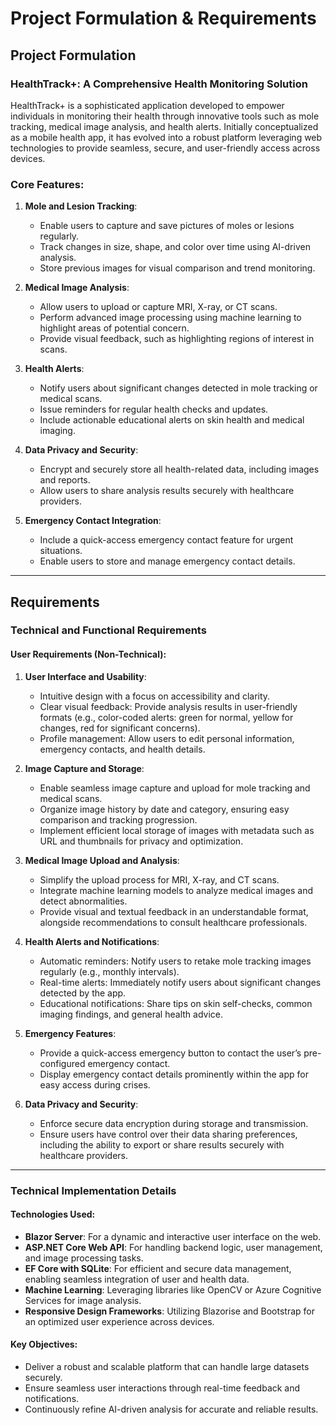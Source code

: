 # Project Formulation & Requirements

## Project Formulation

### HealthTrack+: A Comprehensive Health Monitoring Solution

HealthTrack+ is a sophisticated application developed to empower individuals in monitoring their health through innovative tools such as mole tracking, medical image analysis, and health alerts. Initially conceptualized as a mobile health app, it has evolved into a robust platform leveraging web technologies to provide seamless, secure, and user-friendly access across devices.

### Core Features:

1. **Mole and Lesion Tracking**:
   - Enable users to capture and save pictures of moles or lesions regularly.
   - Track changes in size, shape, and color over time using AI-driven analysis.
   - Store previous images for visual comparison and trend monitoring.

2. **Medical Image Analysis**:
   - Allow users to upload or capture MRI, X-ray, or CT scans.
   - Perform advanced image processing using machine learning to highlight areas of potential concern.
   - Provide visual feedback, such as highlighting regions of interest in scans.

3. **Health Alerts**:
   - Notify users about significant changes detected in mole tracking or medical scans.
   - Issue reminders for regular health checks and updates.
   - Include actionable educational alerts on skin health and medical imaging.

4. **Data Privacy and Security**:
   - Encrypt and securely store all health-related data, including images and reports.
   - Allow users to share analysis results securely with healthcare providers.

5. **Emergency Contact Integration**:
   - Include a quick-access emergency contact feature for urgent situations.
   - Enable users to store and manage emergency contact details.

---

## Requirements

### Technical and Functional Requirements

#### User Requirements (Non-Technical):

1. **User Interface and Usability**:
   - Intuitive design with a focus on accessibility and clarity.
   - Clear visual feedback: Provide analysis results in user-friendly formats (e.g., color-coded alerts: green for normal, yellow for changes, red for significant concerns).
   - Profile management: Allow users to edit personal information, emergency contacts, and health details.

2. **Image Capture and Storage**:
   - Enable seamless image capture and upload for mole tracking and medical scans.
   - Organize image history by date and category, ensuring easy comparison and tracking progression.
   - Implement efficient local storage of images with metadata such as URL and thumbnails for privacy and optimization.

3. **Medical Image Upload and Analysis**:
   - Simplify the upload process for MRI, X-ray, and CT scans.
   - Integrate machine learning models to analyze medical images and detect abnormalities.
   - Provide visual and textual feedback in an understandable format, alongside recommendations to consult healthcare professionals.

4. **Health Alerts and Notifications**:
   - Automatic reminders: Notify users to retake mole tracking images regularly (e.g., monthly intervals).
   - Real-time alerts: Immediately notify users about significant changes detected by the app.
   - Educational notifications: Share tips on skin self-checks, common imaging findings, and general health advice.

5. **Emergency Features**:
   - Provide a quick-access emergency button to contact the user’s pre-configured emergency contact.
   - Display emergency contact details prominently within the app for easy access during crises.

6. **Data Privacy and Security**:
   - Enforce secure data encryption during storage and transmission.
   - Ensure users have control over their data sharing preferences, including the ability to export or share results securely with healthcare providers.

---

### Technical Implementation Details

#### Technologies Used:
- **Blazor Server**: For a dynamic and interactive user interface on the web.
- **ASP.NET Core Web API**: For handling backend logic, user management, and image processing tasks.
- **EF Core with SQLite**: For efficient and secure data management, enabling seamless integration of user and health data.
- **Machine Learning**: Leveraging libraries like OpenCV or Azure Cognitive Services for image analysis.
- **Responsive Design Frameworks**: Utilizing Blazorise and Bootstrap for an optimized user experience across devices.

#### Key Objectives:
- Deliver a robust and scalable platform that can handle large datasets securely.
- Ensure seamless user interactions through real-time feedback and notifications.
- Continuously refine AI-driven analysis for accurate and reliable results.
